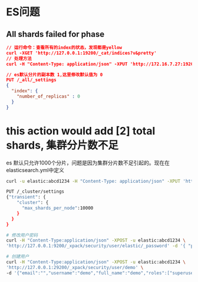 # ES问题

## All shards failed for phase

```json
// 运行命令：查看所有的index的状态，发现都是yellow
curl -XGET 'http://127.0.0.1:19200/_cat/indices?v&pretty'
// 处理方法
curl -H "Content-Type: application/json" -XPUT 'http://172.16.7.27:19200/_all/_settings' -d '{"index":{"number_of_replicas" : 0}}'

// es默认分⽚的副本数 1,这里修改默认值为 0
PUT /_all/_settings
{
  "index": {
    "number_of_replicas" : 0
  }
}
```

# this action would add [2] total shards, 集群分片数不足

es 默认只允许1000个分片，问题是因为集群分片数不足引起的。现在在elasticsearch.yml中定义

```bash
curl -u elastic:abcd1234 -H "Content-Type: application/json" -XPUT 'http://127.0.0.1:29200/_cluster/settings' -d '{"transient": {"cluster": {"max_shards_per_node":10000}}}'

PUT /_cluster/settings
{"transient": {
    "cluster": {
      "max_shards_per_node":10000
    }
  }
}
```





```bash
# 修改用户密码
curl -H "Content-Type:application/json" -XPOST -u elastic:abcd1234 \
'http://127.0.0.1:9200/_xpack/security/user/elastic/_password' -d '{ "password" : "123456" }'

# 创建用户
curl -H "Content-Type:application/json" -XPOST -u elastic:abcd1234 \
'http://127.0.0.1:29200/_xpack/security/user/demo' \
-d '{"email":"","username":"demo","full_name":"demo","roles":["superuser"],"enabled":true,"password":"abcd1234"}'

```

